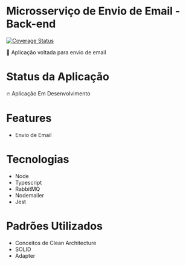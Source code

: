 # Microsserviço de Envio de Email - Back-end
[![Coverage Status](https://coveralls.io/repos/github/JPedro109/email-sending-microservice/badge.svg?branch=staging)](https://coveralls.io/github/JPedro109/email-sending-microservice?branch=staging)

<p>🚀 Aplicação voltada para envio de email</p>

# Status da Aplicação
<p>🔥 Aplicação Em Desenvolvimento</p>

# Features
- Envio de Email

# Tecnologias
- Node
- Typescript
- RabbitMQ
- Nodemailer
- Jest

# Padrões Utilizados
- Conceitos de Clean Architecture
- SOLID
- Adapter